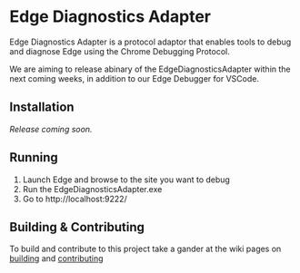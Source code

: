 # Edge Diagnostics Adapter

Edge Diagnostics Adapter is a protocol adaptor that enables tools to debug and diagnose Edge using the Chrome Debugging Protocol.

We are aiming to release abinary of the EdgeDiagnosticsAdapter within the next coming weeks, in addition to our Edge Debugger for VSCode.

## Installation
*Release coming soon.*

## Running

1. Launch Edge and browse to the site you want to debug 
2. Run the EdgeDiagnosticsAdapter.exe
3. Go to http://localhost:9222/

## Building & Contributing
To build and contribute to this project take a gander at the wiki pages on [building](https://github.com/Microsoft/EdgeDiagnosticsAdapter/wiki/Building) and [contributing](https://github.com/Microsoft/EdgeDiagnosticsAdapter/wiki/Contributing) 
